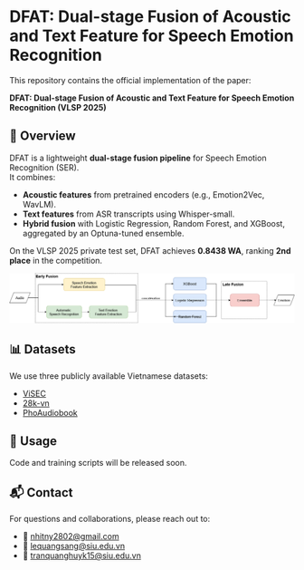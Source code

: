 # DFAT: Dual-stage Fusion of Acoustic and Text Feature for Speech Emotion Recognition

This repository contains the official implementation of the paper:

**DFAT: Dual-stage Fusion of Acoustic and Text Feature for Speech Emotion Recognition (VLSP 2025)**

## 📌 Overview
DFAT is a lightweight **dual-stage fusion pipeline** for Speech Emotion Recognition (SER).  
It combines:
- **Acoustic features** from pretrained encoders (e.g., Emotion2Vec, WavLM).  
- **Text features** from ASR transcripts using Whisper-small.  
- **Hybrid fusion** with Logistic Regression, Random Forest, and XGBoost, aggregated by an Optuna-tuned ensemble.  

On the VLSP 2025 private test set, DFAT achieves **0.8438 WA**, ranking **2nd place** in the competition.

<p align="center">
  <img src="Pipeline.png" width="600"/>
</p>

## 📊 Datasets
We use three publicly available Vietnamese datasets:
- [ViSEC](https://huggingface.co/datasets/hustep-lab/ViSEC)  
- [28k-vn](https://huggingface.co/datasets/natmin322/28k_vietnamese_voice_augmented_of_VigBigData)  
- [PhoAudiobook](https://huggingface.co/datasets/thivux/phoaudiobook)  

## 🚀 Usage
Code and training scripts will be released soon.  

## 📬 Contact
For questions and collaborations, please reach out to:  
- 📧 nhitny2802@gmail.com  
- 📧 lequangsang@siu.edu.vn  
- 📧 tranquanghuyk15@siu.edu.vn  

